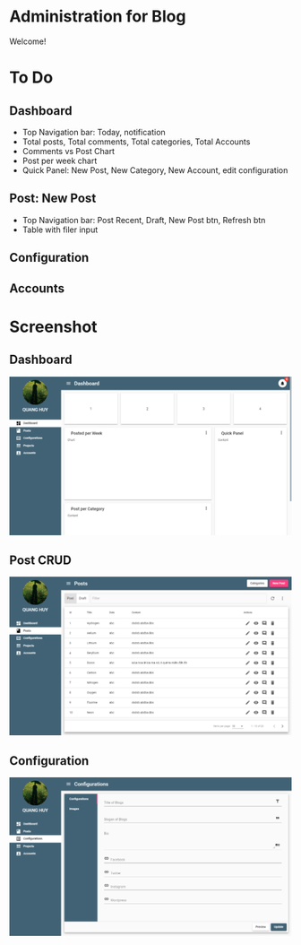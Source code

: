 # Administration for Blog
Welcome!

# To Do
## Dashboard
- Top Navigation bar: Today, notification
- Total posts, Total comments, Total categories, Total Accounts
- Comments vs Post Chart
- Post per week chart
- Quick Panel: New Post, New Category, New Account, edit configuration
  
## Post: New Post
- Top Navigation bar: Post Recent, Draft, New Post btn, Refresh btn
- Table with filer input

## Configuration
## Accounts

# Screenshot
## Dashboard
![Dashboard](screenshots\Screenshot%20(127).png)

## Post CRUD
![Post CRUD](screenshots\Screenshot%20(126).png)

## Configuration
![Post CRUD](screenshots\Screenshot%20(128).png)